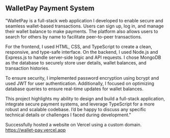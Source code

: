 <h2>WalletPay Payment System</h2>

"WalletPay is a full-stack web application I developed to enable secure and seamless wallet-based transactions. Users can sign up, log in, and manage their wallet balance to make payments. 
The platform also allows users to search for others by name to facilitate peer-to-peer transactions.

For the frontend, I used HTML, CSS, and TypeScript to create a clean, responsive, and type-safe interface. On the backend, I used Node.js and Express.js to handle server-side logic and API requests. I chose MongoDB as the database to securely store user details, wallet balances, and transaction histories.

To ensure security, I implemented password encryption using bcrypt and used JWT for user authentication. Additionally, I focused on optimizing database queries to ensure real-time updates for wallet balances.

This project highlights my ability to design and build a full-stack application, integrate secure payment systems, and leverage TypeScript for a more robust and scalable codebase. I’d be happy to discuss any specific technical details or challenges I faced during development."

Successfully hosted a website on Vercel using a custom domain.
<a href="https://wallet-pay.vercel.app">https://wallet-pay.vercel.app</a>
